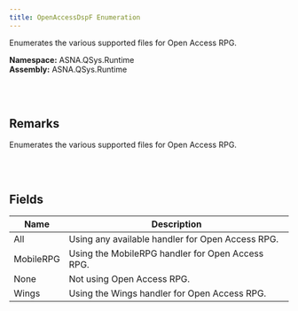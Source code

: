 ```yaml
---
title: OpenAccessDspF Enumeration
---
```


Enumerates the various supported files for Open Access RPG.

**Namespace:** ASNA.QSys.Runtime <br/>
**Assembly:** ASNA.QSys.Runtime

<br>
<br>

## Remarks

Enumerates the various supported files for Open Access RPG.

[//]: # ($$TODO: Complete the Remarks section.)

<br>
<br>

## Fields

| Name | Description
| --- | --- 
| All | Using any available handler for Open Access RPG.
| MobileRPG | Using the MobileRPG handler for Open Access RPG.
| None | Not using Open Access RPG.
| Wings | Using the Wings handler for Open Access RPG.

<br>
<br>

